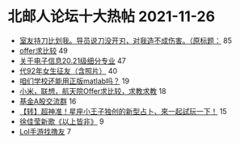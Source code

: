 # 北邮人论坛十大热帖 2021-11-26

- [室友持刀比划我。导员说刀没开刃，对我造不成伤害。（原标题：](https://bbs.byr.cn/article/Talking/6313715) 85
- [offer求比较](https://bbs.byr.cn/article/Job/2149635) 49
- [关于电子信息20.21级细分专业](https://bbs.byr.cn/article/Picture/3306523) 47
- [代92年女生征友（含照片）](https://bbs.byr.cn/article/Friends/2010838) 40
- [咱们学校还能用正版matlab吗？](https://bbs.byr.cn/article/Paper/45587) 19
- [小米，联想，航天院Offer求比较，求教求教](https://bbs.byr.cn/article/WorkLife/1177381) 18
- [基金A股交流群](https://bbs.byr.cn/article/Financial/81513) 16
- [【转】超神准！星座小王子独创的新型占卜、來一起試玩一下！](https://bbs.byr.cn/article/Constellations/326533) 15
- [徐佳莹新歌《以上皆非》](https://bbs.byr.cn/article/Music/342986) 9
- [Lol手游找撸友](https://bbs.byr.cn/article/LOL/29868) 7


